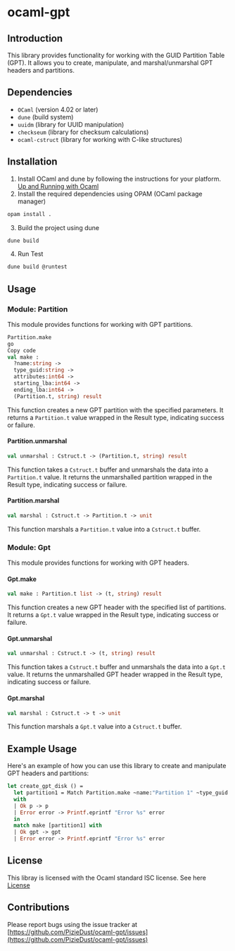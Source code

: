# ocaml-gpt

## Introduction

This library provides functionality for working with the GUID Partition Table (GPT). It allows you to create, manipulate, and marshal/unmarshal GPT headers and partitions.

## Dependencies
- `OCaml` (version 4.02 or later)
- `dune` (build system)
- `uuidm` (library for UUID manipulation)
- `checkseum` (library for checksum calculations)
- `ocaml-cstruct` (library for working with C-like structures)

## Installation
1) Install OCaml and dune by following the instructions for your platform. [Up and Running with Ocaml](https://ocaml.org/docs/up-and-running)
2) Install the required dependencies using OPAM (OCaml package manager)
```sh
opam install .
```
3) Build the project using dune
```sh
dune build
```

4) Run Test
```sh
dune build @runtest
```

## Usage

### Module: Partition
This module provides functions for working with GPT partitions.
```ocaml
Partition.make
go
Copy code
val make :
  ?name:string ->
  type_guid:string ->
  attributes:int64 ->
  starting_lba:int64 ->
  ending_lba:int64 ->
  (Partition.t, string) result
```
This function creates a new GPT partition with the specified parameters. It returns a `Partition.t` value wrapped in the Result type, indicating success or failure.

#### Partition.unmarshal
```ocaml
val unmarshal : Cstruct.t -> (Partition.t, string) result
```
This function takes a `Cstruct.t` buffer and unmarshals the data into a `Partition.t` value. It returns the unmarshalled partition wrapped in the Result type, indicating success or failure.

#### Partition.marshal
```ocaml
val marshal : Cstruct.t -> Partition.t -> unit
```
This function marshals a `Partition.t` value into a `Cstruct.t` buffer.


### Module: Gpt
This module provides functions for working with GPT headers.

#### Gpt.make
```ocaml
val make : Partition.t list -> (t, string) result
```
This function creates a new GPT header with the specified list of partitions. It returns a `Gpt.t` value wrapped in the Result type, indicating success or failure.

#### Gpt.unmarshal
```ocaml
val unmarshal : Cstruct.t -> (t, string) result
```
This function takes a `Cstruct.t` buffer and unmarshals the data into a `Gpt.t` value. It returns the unmarshalled GPT header wrapped in the Result type, indicating success or failure.

#### Gpt.marshal
```ocaml
val marshal : Cstruct.t -> t -> unit
```
This function marshals a `Gpt.t` value into a `Cstruct.t` buffer.

## Example Usage
Here's an example of how you can use this library to create and manipulate GPT headers and partitions:

```ocaml
let create_gpt_disk () =
  let partition1 = Match Partition.make ~name:"Partition 1" ~type_guid:"12345678-1234-1234-1234-123456789abc" ~attributes:0L 1L 100L
  with 
  | Ok p -> p
  | Error error -> Printf.eprintf "Error %s" error
  in
  match make [partition1] with
  | Ok gpt -> gpt
  | Error error -> Printf.eprintf "Error %s" error

```

## License
This libray is licensed with the Ocaml standard ISC license. See here [License](LICENSE)

## Contributions
Please report bugs using the issue tracker at [https://github.com/PizieDust/ocaml-gpt/issues](https://github.com/PizieDust/ocaml-gpt/issues)